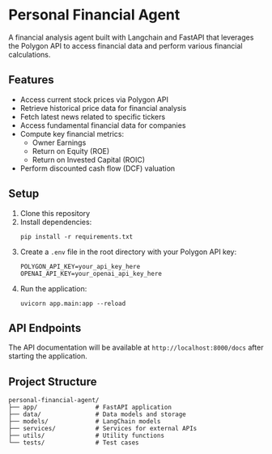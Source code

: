 # Personal Financial Agent

A financial analysis agent built with Langchain and FastAPI that leverages the Polygon API to access financial data and perform various financial calculations.

## Features

- Access current stock prices via Polygon API
- Retrieve historical price data for financial analysis
- Fetch latest news related to specific tickers
- Access fundamental financial data for companies
- Compute key financial metrics:
  - Owner Earnings
  - Return on Equity (ROE)
  - Return on Invested Capital (ROIC)
- Perform discounted cash flow (DCF) valuation

## Setup

1. Clone this repository
2. Install dependencies:
   ```
   pip install -r requirements.txt
   ```
3. Create a `.env` file in the root directory with your Polygon API key:
   ```
   POLYGON_API_KEY=your_api_key_here
   OPENAI_API_KEY=your_openai_api_key_here
   ```
4. Run the application:
   ```
   uvicorn app.main:app --reload
   ```

## API Endpoints

The API documentation will be available at `http://localhost:8000/docs` after starting the application.

## Project Structure

```
personal-financial-agent/
├── app/                # FastAPI application
├── data/               # Data models and storage
├── models/             # LangChain models
├── services/           # Services for external APIs
├── utils/              # Utility functions
└── tests/              # Test cases
```